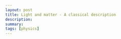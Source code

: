 ```yaml
---
layout: post
title: Light and matter - A classical description
description:
summary:
tags: [physics]
---
```

